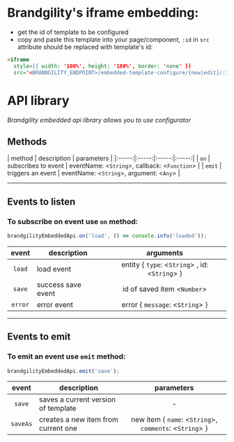 # Brandgility's iframe embedding:
- get the id of template to be configured
- copy and paste this template into your page/component, `:id` in `src` attribute should be replaced with template's id:
```html
<iframe
  style={{ width: '100%', height: '100%', border: 'none' }}
  src="<BRANDGILITY_ENDPOINT>/embedded-template-configure/{new|edit}/:id" />
```

# API library
*Brandgility embedded api library allows you to use configurator*

## Methods

| method | description | parameters |
|:-----:|:-----:|:-----:|:-----:|
| `on` | subscribes to event | eventName: <`String`>, callback: <`Function`> |
| `emit` | triggers an event | eventName: <`String`>, argument: <`Any`> |

*****

## Events to listen
### To subscribe on event use `on` method:
```js
brandgilityEmbeddedApi.on('load', () => console.info('loaded'));
```

| event | description | arguments |
|:-----:|-----|:-----:|
| `load` | load event | entity { `type`: <`String`> , id: <`String`> } |
| `save` | success save event | id of saved item <`Number`> |
| `error` | error event | error { `message`: <`String`> } |

*****

## Events to emit
### To emit an event use `emit` method:
```js
brandgilityEmbeddedApi.emit('save');
```

| event | description | parameters |
|:-----:|-----|:-----:|
| `save` | saves a current version of template | - |
| `saveAs` | creates a new item from current one | new item { `name`: <`String`>, `comments`: <`String`> } |

